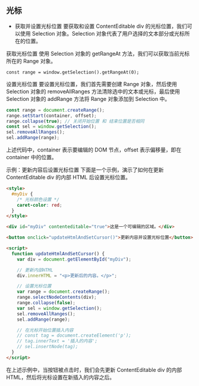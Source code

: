 ## 光标

- 获取并设置光标位置
  要获取和设置 ContentEditable div 的光标位置，我们可以使用 Selection 对象。Selection 对象代表了用户选择的文本部分或光标所在的位置。

获取光标位置
使用 Selection 对象的 getRangeAt 方法，我们可以获取当前光标所在的 Range 对象。

```
const range = window.getSelection().getRangeAt(0);
```

设置光标位置
要设置光标位置，我们首先需要创建 Range 对象，然后使用 Selection 对象的 removeAllRanges 方法清除选中的文本或光标，最后使用 Selection 对象的 addRange 方法将 Range 对象添加到 Selection 中。

```js
const range = document.createRange();
range.setStart(container, offset);
range.collapse(true); // 关闭开始位置 和 结束位置是否相同
const sel = window.getSelection();
sel.removeAllRanges();
sel.addRange(range);
```

上述代码中，container 表示要编辑的 DOM 节点，offset 表示偏移量，即在 container 中的位置。

示例：更新内容后设置光标位置
下面是一个示例，演示了如何在更新 ContentEditable div 的内部 HTML 后设置光标位置。

```html
<style>
  #myDiv {
    /* 光标颜色设置 */
    caret-color: red;
  }
</style>

<div id="myDiv" contenteditable="true">这是一个可编辑的区域。</div>

<button onclick="updateHtmlAndSetCursor()">更新内容并设置光标位置</button>

<script>
  function updateHtmlAndSetCursor() {
    var div = document.getElementById("myDiv");

    // 更新内部HTML
    div.innerHTML = "<p>更新后的内容。</p>";

    // 设置光标位置
    var range = document.createRange();
    range.selectNodeContents(div);
    range.collapse(false);
    var sel = window.getSelection();
    sel.removeAllRanges();
    sel.addRange(range);

    // 在光标开始位置插入内容
    // const tag = document.createElement('p');
    // tag.innerText = '插入的内容';
    // sel.insertNode(tag);
  }
</script>
```

在上述示例中，当按钮被点击时，我们会先更新 ContentEditable div 的内部 HTML，然后将光标设置在新插入的内容之后。

##
